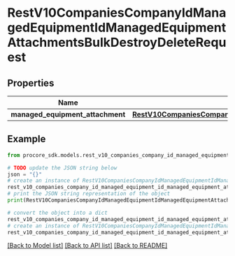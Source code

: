 # RestV10CompaniesCompanyIdManagedEquipmentIdManagedEquipmentAttachmentsBulkDestroyDeleteRequest


## Properties

Name | Type | Description | Notes
------------ | ------------- | ------------- | -------------
**managed_equipment_attachment** | [**RestV10CompaniesCompanyIdManagedEquipmentIdManagedEquipmentAttachmentsBulkDestroyDeleteRequestManagedEquipmentAttachment**](RestV10CompaniesCompanyIdManagedEquipmentIdManagedEquipmentAttachmentsBulkDestroyDeleteRequestManagedEquipmentAttachment.md) |  | 

## Example

```python
from procore_sdk.models.rest_v10_companies_company_id_managed_equipment_id_managed_equipment_attachments_bulk_destroy_delete_request import RestV10CompaniesCompanyIdManagedEquipmentIdManagedEquipmentAttachmentsBulkDestroyDeleteRequest

# TODO update the JSON string below
json = "{}"
# create an instance of RestV10CompaniesCompanyIdManagedEquipmentIdManagedEquipmentAttachmentsBulkDestroyDeleteRequest from a JSON string
rest_v10_companies_company_id_managed_equipment_id_managed_equipment_attachments_bulk_destroy_delete_request_instance = RestV10CompaniesCompanyIdManagedEquipmentIdManagedEquipmentAttachmentsBulkDestroyDeleteRequest.from_json(json)
# print the JSON string representation of the object
print(RestV10CompaniesCompanyIdManagedEquipmentIdManagedEquipmentAttachmentsBulkDestroyDeleteRequest.to_json())

# convert the object into a dict
rest_v10_companies_company_id_managed_equipment_id_managed_equipment_attachments_bulk_destroy_delete_request_dict = rest_v10_companies_company_id_managed_equipment_id_managed_equipment_attachments_bulk_destroy_delete_request_instance.to_dict()
# create an instance of RestV10CompaniesCompanyIdManagedEquipmentIdManagedEquipmentAttachmentsBulkDestroyDeleteRequest from a dict
rest_v10_companies_company_id_managed_equipment_id_managed_equipment_attachments_bulk_destroy_delete_request_from_dict = RestV10CompaniesCompanyIdManagedEquipmentIdManagedEquipmentAttachmentsBulkDestroyDeleteRequest.from_dict(rest_v10_companies_company_id_managed_equipment_id_managed_equipment_attachments_bulk_destroy_delete_request_dict)
```
[[Back to Model list]](../README.md#documentation-for-models) [[Back to API list]](../README.md#documentation-for-api-endpoints) [[Back to README]](../README.md)


